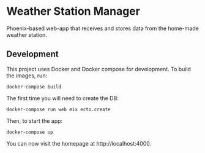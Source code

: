 # Weather Station Manager
Phoenix-based web-app that receives and stores data from the home-made weather station.

## Development
This project uses Docker and Docker compose for development. To build the images, run:

```
docker-compose build
```

The first time you will need to create the DB:

```
docker-compose run web mix ecto.create
```

Then, to start the app:

```
docker-compose up
```

You can now visit the homepage at http://localhost:4000.
